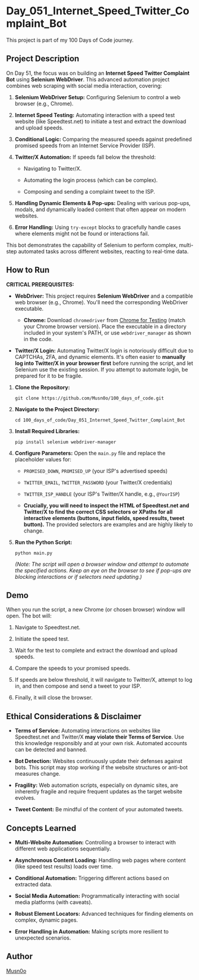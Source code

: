 # Day_051_Internet_Speed_Twitter_Complaint_Bot

This project is part of my 100 Days of Code journey.

## Project Description

On Day 51, the focus was on building an **Internet Speed Twitter Complaint Bot** using **Selenium WebDriver**. This advanced automation project combines web scraping with social media interaction, covering:

1. **Selenium WebDriver Setup:** Configuring Selenium to control a web browser (e.g., Chrome).
    
2. **Internet Speed Testing:** Automating interaction with a speed test website (like Speedtest.net) to initiate a test and extract the download and upload speeds.
    
3. **Conditional Logic:** Comparing the measured speeds against predefined promised speeds from an Internet Service Provider (ISP).
    
4. **Twitter/X Automation:** If speeds fall below the threshold:
    
    - Navigating to Twitter/X.
        
    - Automating the login process (which can be complex).
        
    - Composing and sending a complaint tweet to the ISP.
        
5. **Handling Dynamic Elements & Pop-ups:** Dealing with various pop-ups, modals, and dynamically loaded content that often appear on modern websites.
    
6. **Error Handling:** Using `try-except` blocks to gracefully handle cases where elements might not be found or interactions fail.
    

This bot demonstrates the capability of Selenium to perform complex, multi-step automated tasks across different websites, reacting to real-time data.

## How to Run

**CRITICAL PREREQUISITES:**

- **WebDriver:** This project requires **Selenium WebDriver** and a compatible web browser (e.g., Chrome). You'll need the corresponding WebDriver executable.
    
    - **Chrome:** Download `chromedriver` from [Chrome for Testing](https://googlechromelabs.github.io/chrome-for-testing/ "null") (match your Chrome browser version). Place the executable in a directory included in your system's PATH, or use `webdriver_manager` as shown in the code.
        
- **Twitter/X Login:** Automating Twitter/X login is notoriously difficult due to CAPTCHAs, 2FA, and dynamic elements. It's often easier to **manually log into Twitter/X in your browser first** before running the script, and let Selenium use the existing session. If you attempt to automate login, be prepared for it to be fragile.
    

1. **Clone the Repository:**
    
    ```
    git clone https://github.com/Musn0o/100_days_of_code.git
    ```
    
2. **Navigate to the Project Directory:**
    
    ```
    cd 100_days_of_code/Day_051_Internet_Speed_Twitter_Complaint_Bot
    ```
     
3. **Install Required Libraries:**
    
    ```
    pip install selenium webdriver-manager
    ```
    
4. **Configure Parameters:** Open the `main.py` file and replace the placeholder values for:
    
    - `PROMISED_DOWN`, `PROMISED_UP` (your ISP's advertised speeds)
        
    - `TWITTER_EMAIL`, `TWITTER_PASSWORD` (your Twitter/X credentials)
        
    - `TWITTER_ISP_HANDLE` (your ISP's Twitter/X handle, e.g., `@YourISP`)
        
    - **Crucially, you will need to inspect the HTML of Speedtest.net and Twitter/X to find the correct CSS selectors or XPaths for all interactive elements (buttons, input fields, speed results, tweet button).** The provided selectors are examples and are highly likely to change.
        
5. **Run the Python Script:**
    
    ```
    python main.py
    ```
    
    _(Note: The script will open a browser window and attempt to automate the specified actions. Keep an eye on the browser to see if pop-ups are blocking interactions or if selectors need updating.)_
    

## Demo

When you run the script, a new Chrome (or chosen browser) window will open. The bot will:

1. Navigate to Speedtest.net.
    
2. Initiate the speed test.
    
3. Wait for the test to complete and extract the download and upload speeds.
    
4. Compare the speeds to your promised speeds.
    
5. If speeds are below threshold, it will navigate to Twitter/X, attempt to log in, and then compose and send a tweet to your ISP.
    
6. Finally, it will close the browser.
    
## Ethical Considerations & Disclaimer

- **Terms of Service:** Automating interactions on websites like Speedtest.net and Twitter/X **may violate their Terms of Service**. Use this knowledge responsibly and at your own risk. Automated accounts can be detected and banned.
    
- **Bot Detection:** Websites continuously update their defenses against bots. This script may stop working if the website structures or anti-bot measures change.
    
- **Fragility:** Web automation scripts, especially on dynamic sites, are inherently fragile and require frequent updates as the target website evolves.
    
- **Tweet Content:** Be mindful of the content of your automated tweets.
    

## Concepts Learned

- **Multi-Website Automation:** Controlling a browser to interact with different web applications sequentially.
    
- **Asynchronous Content Loading:** Handling web pages where content (like speed test results) loads over time.
    
- **Conditional Automation:** Triggering different actions based on extracted data.
    
- **Social Media Automation:** Programmatically interacting with social media platforms (with caveats).
    
- **Robust Element Locators:** Advanced techniques for finding elements on complex, dynamic pages.
    
- **Error Handling in Automation:** Making scripts more resilient to unexpected scenarios.

## Author

[Musn0o](https://github.com/Musn0o)
